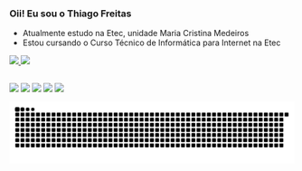 ### Oii! Eu sou o Thiago Freitas

- Atualmente estudo na Etec, unidade Maria Cristina Medeiros
- Estou cursando o Curso Técnico de Informática para Internet na Etec

<div align="left">
  <a href="https://github.com/thifritas">
  <img height="180em" src="https://github-readme-stats.vercel.app/api?username=thifritas&show_icons=true&theme=merko&include_all_commits=true&count_private=true"/>
  <img height="180em" src="https://github-readme-stats.vercel.app/api/top-langs/?username=thifritas&layout=compact&langs_count=7&theme=merko"/>
</div>
  
##

<div> 
  <a href="https://www.youtube.com/channel/UCnH-e1W0HISlh2B5Y32-SpA" target="_blank"><img src="https://img.shields.io/badge/YouTube-FF0000?style=for-the-badge&logo=youtube&logoColor=white" target="_blank"></a>
  <a href="https://www.instagram.com/thi_fritass/" target="_blank"><img src="https://img.shields.io/badge/-Instagram-%23E4405F?style=for-the-badge&logo=instagram&logoColor=white" target="_blank"></a>
 <a href="https://wa.me/qr/3OTNE2D3GFD5M1" target="_blank"><img src="https://img.shields.io/badge/WhatsApp-25D366?style=for-the-badge&logo=whatsapp&logoColor=white" target="_blank"></a> 
  <a href = "mailto:thioliveirafreitas@gmail.com"><img src="https://img.shields.io/badge/-Gmail-%23333?style=for-the-badge&logo=gmail&logoColor=white" target="_blank"></a>
  <a href="https://www.linkedin.com/in/thiago-freitas-2885a3198/" target="_blank"><img src="https://img.shields.io/badge/-LinkedIn-%230077B5?style=for-the-badge&logo=linkedin&logoColor=white" target="_blank"></a> 
</div>
  
  ![Snake animation](https://github.com/thifritas/thifritas/blob/output/github-contribution-grid-snake.svg)
